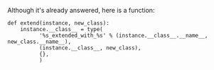 Although it's already answered, here is a function:

    def extend(instance, new_class):
        instance.__class__ = type(
              '%s_extended_with_%s' % (instance.__class__.__name__, new_class.__name__), 
              (instance.__class__, new_class), 
              {},
              )